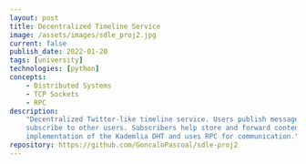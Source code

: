 ```yaml
---
layout: post
title: Decentralized Timeline Service
image: /assets/images/sdle_proj2.jpg
current: false
publish_date: 2022-01-20
tags: [university]
technologies: [python]
concepts:
    - Distributed Systems
    - TCP Sockets
    - RPC
description:
    "Decentralized Twitter-like timeline service. Users publish messages to their timeline and
    subscribe to other users. Subscribers help store and forward content. Relies on an
    implementation of the Kademlia DHT and uses RPC for communication."
repository: https://github.com/GoncaloPascoal/sdle-proj2
---
```

